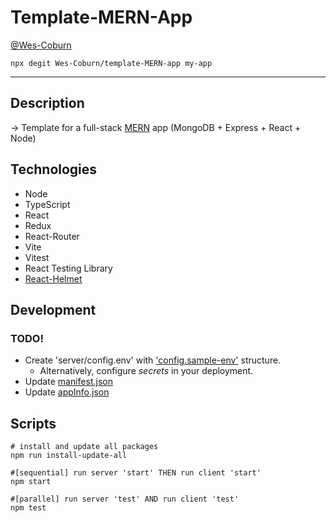 # Template-MERN-App

[@Wes-Coburn](https://github.com/Wes-Coburn)

```shell
npx degit Wes-Coburn/template-MERN-app my-app
```

---

## Description

-> Template for a full-stack [MERN](https://www.mongodb.com/mern-stack#:~:text=MERN%20stands%20for%20MongoDB%2C%20Express,a%20client%2Dside%20JavaScript%20framework) app (MongoDB + Express + React + Node)

## Technologies

- Node
- TypeScript
- React
- Redux
- React-Router
- Vite
- Vitest
- React Testing Library
- [React-Helmet](https://www.npmjs.com/package/react-helmet)

## Development

### TODO!

- Create 'server/config.env' with ['config.sample-env'](server/config.sample-env) structure.
  - Alternatively, configure *secrets* in your deployment.
- Update [manifest.json](/client/manifest.json)
- Update [appInfo.json](/client//appInfo.json)

## Scripts

```shell
# install and update all packages
npm run install-update-all

#[sequential] run server 'start' THEN run client 'start'
npm start

#[parallel] run server 'test' AND run client 'test'
npm test
```

